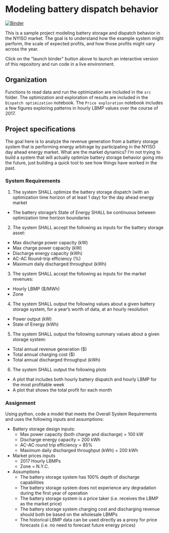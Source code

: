 # Modeling battery dispatch behavior
[![Binder](https://mybinder.org/badge.svg)](https://mybinder.org/v2/gh/gschivley/battery_model/master)

This is a sample project modeling battery storage and dispatch behavior in the NYISO market. The goal is to understand how the example system might perform, the scale of expected profits, and how those profits might vary across the year.

Click on the "launch binder" button above to launch an interactive version of this repository and run code in a live environment.

## Organization
Functions to read data and run the optimization are included in the `src` folder. The optimization and exploration of results are included in the `Dispatch optimization` notebook. The `Price exploration` notebook includes a few figures exploring patterns in hourly LBMP values over the course of 2017.

## Project specifications
The goal here is to analyze the revenue generation from a battery storage system that is performing energy arbitrage by participating in the NYISO day ahead energy market. What are the market dynamics? I'm not trying to build a system that will actually optimize battery storage behavior going into the future, just building a quick tool to see how things have worked in the past.

### System Requirements
1. The system SHALL optimize the battery storage dispatch (with an optimization time horizon of at
least 1 day) for the day ahead energy market
  - The battery storage’s State of Energy SHALL be continuous between optimization time
horizon boundaries
2. The system SHALL accept the following as inputs for the battery storage asset:
  - Max discharge power capacity (kW)
  - Max charge power capacity (kW)
  - Discharge energy capacity (kWh)
  - AC-AC Round-trip efficiency (%)
  - Maximum daily discharged throughput (kWh)
3. The system SHALL accept the following as inputs for the market revenues:
  - Hourly LBMP ($/MWh)
  - Zone
4. The system SHALL output the following values about a given battery storage system, for a year’s
worth of data, at an hourly resolution
  - Power output (kW)
  - State of Energy (kWh)
5. The system SHALL output the following summary values about a given storage system:
  - Total annual revenue generation ($)
  - Total annual charging cost ($)
  - Total annual discharged throughput (kWh)
6. The system SHALL output the following plots
  - A plot that includes both hourly battery dispatch and hourly LBMP for the most
profitable week
  - A plot that shows the total profit for each month

### Assignment
Using python, code a model that meets the Overall System Requirements and uses the following inputs and assumptions:
- Battery storage design inputs:
  - Max power capacity (both charge and discharge) = 100 kW
  - Discharge energy capacity = 200 kWh
  - AC-AC round trip efficiency = 85%
  - Maximum daily discharged throughput (kWh) = 200 kWh
- Market prices inputs
  - 2017 Hourly LBMPs
  - Zone = N.Y.C.
- Assumptions
  - The battery storage system has 100% depth of discharge capabilities
  - The battery storage system does not experience any degradation during the first
year of operation
  - The battery storage system is a price taker (i.e. receives the LBMP as the market
price)
  - The battery storage system charging cost and discharging revenue should both
be based on the wholesale LBMPs
  - The historical LBMP data can be used directly as a proxy for price forecasts (i.e.
no need to forecast future energy prices)
